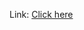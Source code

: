 Link: [Click here](https://docs.google.com/presentation/d/1NtpPdIG3iQHJEXLG-CIcexnbrXoq6IqXADk6MqbaJvM/)